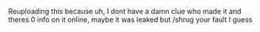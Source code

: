 Reuploading this because uh, I dont have a damn clue who made it and theres 0 info on it online, maybe it was leaked but /shrug your fault I guess
